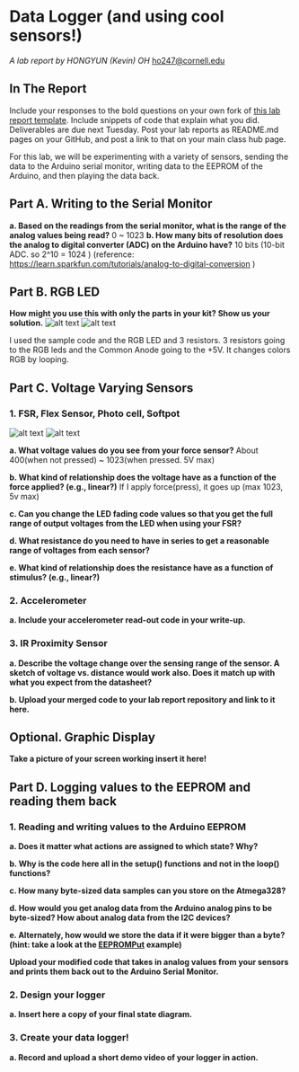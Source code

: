 # Data Logger (and using cool sensors!)

*A lab report by HONGYUN (Kevin) OH*
ho247@cornell.edu

## In The Report

Include your responses to the bold questions on your own fork of [this lab report template](https://github.com/FAR-Lab/IDD-Fa18-Lab2). Include snippets of code that explain what you did. Deliverables are due next Tuesday. Post your lab reports as README.md pages on your GitHub, and post a link to that on your main class hub page.

For this lab, we will be experimenting with a variety of sensors, sending the data to the Arduino serial monitor, writing data to the EEPROM of the Arduino, and then playing the data back.

## Part A.  Writing to the Serial Monitor
 
**a. Based on the readings from the serial monitor, what is the range of the analog values being read?**
 0 ~ 1023
**b. How many bits of resolution does the analog to digital converter (ADC) on the Arduino have?**
10 bits (10-bit ADC. so 2^10 = 1024 ) 
(reference: https://learn.sparkfun.com/tutorials/analog-to-digital-conversion )

## Part B. RGB LED

**How might you use this with only the parts in your kit? Show us your solution.**
 ![alt text](https://github.com/contactkoh/IDD-Fa18-Lab3/blob/master/RGB1.jpg)
 ![alt text](https://github.com/contactkoh/IDD-Fa18-Lab3/blob/master/RGB2.jpg)

  I used the sample code and the RGB LED and 3 resistors. 3 resistors going to the RGB leds and the Common Anode going to the +5V. 
It changes colors RGB by looping. 

## Part C. Voltage Varying Sensors 
 
### 1. FSR, Flex Sensor, Photo cell, Softpot
 ![alt text](https://github.com/contactkoh/IDD-Fa18-Lab3/blob/master/force1.jpg)
 ![alt text](https://github.com/contactkoh/IDD-Fa18-Lab3/blob/master/force2.jpg)

**a. What voltage values do you see from your force sensor?**
About 400(when not pressed) ~ 1023(when pressed. 5V max)

**b. What kind of relationship does the voltage have as a function of the force applied? (e.g., linear?)**
If I apply force(press), it goes up (max 1023, 5v max) 

**c. Can you change the LED fading code values so that you get the full range of output voltages from the LED when using your FSR?**


**d. What resistance do you need to have in series to get a reasonable range of voltages from each sensor?**


**e. What kind of relationship does the resistance have as a function of stimulus? (e.g., linear?)**

### 2. Accelerometer
 
**a. Include your accelerometer read-out code in your write-up.**

### 3. IR Proximity Sensor

**a. Describe the voltage change over the sensing range of the sensor. A sketch of voltage vs. distance would work also. Does it match up with what you expect from the datasheet?**

**b. Upload your merged code to your lab report repository and link to it here.**

## Optional. Graphic Display

**Take a picture of your screen working insert it here!**

## Part D. Logging values to the EEPROM and reading them back
 
### 1. Reading and writing values to the Arduino EEPROM

**a. Does it matter what actions are assigned to which state? Why?**

**b. Why is the code here all in the setup() functions and not in the loop() functions?**

**c. How many byte-sized data samples can you store on the Atmega328?**

**d. How would you get analog data from the Arduino analog pins to be byte-sized? How about analog data from the I2C devices?**

**e. Alternately, how would we store the data if it were bigger than a byte? (hint: take a look at the [EEPROMPut](https://www.arduino.cc/en/Reference/EEPROMPut) example)**

**Upload your modified code that takes in analog values from your sensors and prints them back out to the Arduino Serial Monitor.**

### 2. Design your logger
 
**a. Insert here a copy of your final state diagram.**

### 3. Create your data logger!
 
**a. Record and upload a short demo video of your logger in action.**
